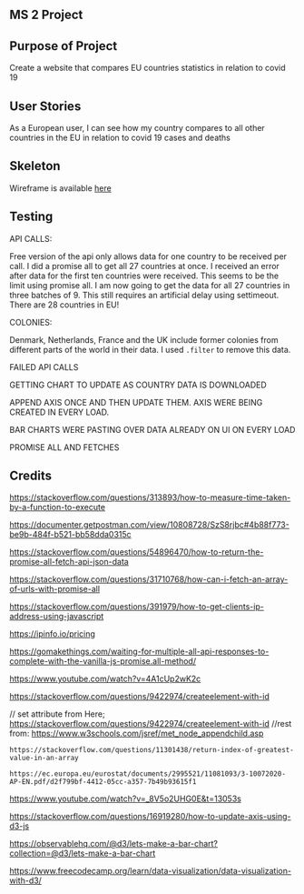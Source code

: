 ## MS 2 Project

## Purpose of Project

Create a website that compares EU countries statistics in relation to covid 19

## User Stories

As a European user, I can see how my country compares to all other countries in the EU in relation to covid 19 cases and deaths

## Skeleton

Wireframe is available [here](./docs/wireframe.png)

## Testing

API CALLS:

Free version of the api only allows data for one country to be received per call. I did a promise all to get all 27 countries at once. I received an error after data for the first ten countries were received. This seems to be the limit using promise all. I am now going to get the data for all 27 countries in three batches of 9. This still requires an artificial delay using settimeout. There are 28 countries in EU!

COLONIES:

Denmark, Netherlands, France and the UK include former colonies from different parts of the world in their data. I used `.filter` to remove this data.

FAILED API CALLS

GETTING CHART TO UPDATE AS COUNTRY DATA IS DOWNLOADED

APPEND AXIS ONCE AND THEN UPDATE THEM. AXIS WERE BEING CREATED IN EVERY LOAD.

BAR CHARTS WERE PASTING OVER DATA ALREADY ON UI ON EVERY LOAD


PROMISE ALL AND FETCHES

## Credits

https://stackoverflow.com/questions/313893/how-to-measure-time-taken-by-a-function-to-execute

https://documenter.getpostman.com/view/10808728/SzS8rjbc#4b88f773-be9b-484f-b521-bb58dda0315c

https://stackoverflow.com/questions/54896470/how-to-return-the-promise-all-fetch-api-json-data

https://stackoverflow.com/questions/31710768/how-can-i-fetch-an-array-of-urls-with-promise-all

https://stackoverflow.com/questions/391979/how-to-get-clients-ip-address-using-javascript

https://ipinfo.io/pricing

https://gomakethings.com/waiting-for-multiple-all-api-responses-to-complete-with-the-vanilla-js-promise.all-method/

https://www.youtube.com/watch?v=4A1cUp2wK2c

https://stackoverflow.com/questions/9422974/createelement-with-id

  // set attribute from Here; https://stackoverflow.com/questions/9422974/createelement-with-id
    //rest from: https://www.w3schools.com/jsref/met_node_appendchild.asp

    https://stackoverflow.com/questions/11301438/return-index-of-greatest-value-in-an-array

    https://ec.europa.eu/eurostat/documents/2995521/11081093/3-10072020-AP-EN.pdf/d2f799bf-4412-05cc-a357-7b49b93615f1

https://www.youtube.com/watch?v=_8V5o2UHG0E&t=13053s

https://stackoverflow.com/questions/16919280/how-to-update-axis-using-d3-js

https://observablehq.com/@d3/lets-make-a-bar-chart?collection=@d3/lets-make-a-bar-chart

https://www.freecodecamp.org/learn/data-visualization/data-visualization-with-d3/